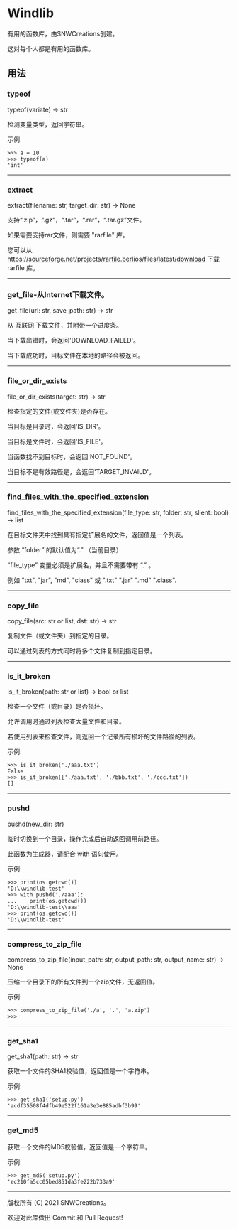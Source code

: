 # **Windlib**

有用的函数库，由SNWCreations创建。

这对每个人都是有用的函数库。

## **用法**

### **typeof**

typeof(variate) -> str

检测变量类型，返回字符串。

示例:

    >>> a = 10
    >>> typeof(a)
    'int'

---

### **extract**

extract(filename: str, target_dir: str) -> None

支持“.zip”，“.gz”，“.tar”，“.rar”，“.tar.gz”文件。

如果需要支持rar文件，则需要 "rarfile" 库。

您可以从 https://sourceforge.net/projects/rarfile.berlios/files/latest/download 下载 rarfile 库。

---

### **get_file-从Internet下载文件。**

get_file(url: str, save_path: str) -> str

从 互联网 下载文件，并附带一个进度条。

当下载出错时，会返回'DOWNLOAD_FAILED'。

当下载成功时，目标文件在本地的路径会被返回。

---

### **file_or_dir_exists**

file_or_dir_exists(target: str) -> str

检查指定的文件(或文件夹)是否存在。

当目标是目录时，会返回'IS_DIR'。

当目标是文件时，会返回'IS_FILE'。

当函数找不到目标时，会返回'NOT_FOUND'。

当目标不是有效路径是，会返回'TARGET_INVAILD'。

---

### **find_files_with_the_specified_extension**

find_files_with_the_specified_extension(file_type: str, folder: str, slient: bool) -> list

在目标文件夹中找到具有指定扩展名的文件，返回值是一个列表。

参数 “folder” 的默认值为“.” （当前目录）

“file_type” 变量必须是扩展名，并且不需要带有 “.” 。

例如 "txt", "jar", "md", "class" 或 ".txt" ".jar" ".md" ".class".

---

### **copy_file**

copy_file(src: str or list, dst: str) -> str

复制文件（或文件夹）到指定的目录。

可以通过列表的方式同时将多个文件复制到指定目录。

---

### **is_it_broken**

is_it_broken(path: str or list) -> bool or list

检查一个文件（或目录）是否损坏。

允许调用时通过列表检查大量文件和目录。

若使用列表来检查文件，则返回一个记录所有损坏的文件路径的列表。

示例:

    >>> is_it_broken('./aaa.txt')
    False
    >>> is_it_broken(['./aaa.txt', './bbb.txt', './ccc.txt'])
    []

---

### **pushd**

pushd(new_dir: str)

临时切换到一个目录，操作完成后自动返回调用前路径。

此函数为生成器，请配合 with 语句使用。

示例:

    >>> print(os.getcwd())
    'D:\\windlib-test'
    >>> with pushd('./aaa'):
    ...    print(os.getcwd())
    'D:\\windlib-test\\aaa'
    >>> print(os.getcwd())
    'D:\\windlib-test'

---

### **compress_to_zip_file**

compress_to_zip_file(input_path: str, output_path: str, output_name: str) -> None

压缩一个目录下的所有文件到一个zip文件，无返回值。

示例:

    >>> compress_to_zip_file('./a', '.', 'a.zip')
    >>>

---

### **get_sha1**

get_sha1(path: str) -> str

获取一个文件的SHA1校验值，返回值是一个字符串。

示例:

    >>> get_sha1('setup.py')
    'acdf35508f4dfb49e522f161a3e3e885adbf3b99'

---

### **get_md5**

获取一个文件的MD5校验值，返回值是一个字符串。

示例:

    >>> get_md5('setup.py')
    'ec210fa5cc05bed851da3fe222b733a9'

---

版权所有 (C) 2021 SNWCreations。

欢迎对此库做出 Commit 和 Pull Request!

